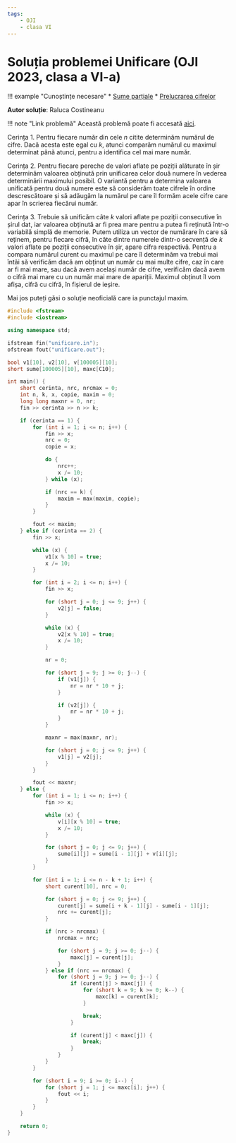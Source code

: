 ```yaml
---
tags:
    - OJI
    - clasa VI
---
```


# Soluția problemei Unificare (OJI 2023, clasa a VI-a)

!!! example "Cunoștințe necesare"
    * [Sume parțiale](https://edu.roalgo.ro/usor/partial-sums/)
    * [Prelucrarea cifrelor](https://edu.roalgo.ro/usor/digits-manipulation/)

**Autor soluție**: Raluca Costineanu

!!! note "Link problemă"
    Această problemă poate fi accesată [aici](https://kilonova.ro/problems/512/).

Cerința $1$. Pentru fiecare număr din cele $n$ citite determinăm numărul de cifre. Dacă acesta este egal cu $k$, atunci comparăm numărul cu maximul determinat până atunci, pentru a identifica cel mai mare număr.  

Cerința $2$. Pentru fiecare pereche de valori aflate pe poziții alăturate în șir determinăm valoarea obținută prin unificarea celor două numere în vederea determinării maximului posibil. O variantă pentru a determina valoarea unificată pentru două numere este să considerăm toate cifrele în ordine descrescătoare și să adăugăm la numărul pe care îl formăm acele cifre care apar în scrierea fiecărui număr.  

Cerința $3$. Trebuie să unificăm câte $k$ valori aflate pe poziții consecutive în șirul dat, iar valoarea obținută ar fi prea mare pentru a putea fi reținută într-o variabilă simplă de memorie. Putem utiliza un vector de numărare în care să reținem, pentru fiecare cifră, în câte dintre numerele dintr-o secvență de $k$ valori aflate pe poziții consecutive în șir, apare cifra respectivă. Pentru a compara numărul curent cu maximul pe care îl determinăm va trebui mai întâi să verificăm dacă am obținut un număr cu mai multe cifre, caz în care ar fi mai mare, sau dacă avem același număr de cifre, verificăm dacă avem o cifră mai mare cu un număr mai mare de apariții. Maximul obținut îl vom afișa, cifră cu cifră, în fișierul de ieșire.  

Mai jos puteți găsi o soluție neoficială care ia punctajul maxim.

```cpp
#include <fstream>
#include <iostream>

using namespace std;

ifstream fin("unificare.in");
ofstream fout("unificare.out");

bool v1[10], v2[10], v[100005][10];
short sume[100005][10], maxc[C10];

int main() {
    short cerinta, nrc, nrcmax = 0;
    int n, k, x, copie, maxim = 0;
    long long maxnr = 0, nr;
    fin >> cerinta >> n >> k;

    if (cerinta == 1) {
        for (int i = 1; i <= n; i++) {
            fin >> x;
            nrc = 0;
            copie = x;

            do {
                nrc++;
                x /= 10;
            } while (x);

            if (nrc == k) {
                maxim = max(maxim, copie);
            }
        }

        fout << maxim;
    } else if (cerinta == 2) {
        fin >> x;

        while (x) {
            v1[x % 10] = true;
            x /= 10;
        }

        for (int i = 2; i <= n; i++) {
            fin >> x;

            for (short j = 0; j <= 9; j++) {
                v2[j] = false;
            }

            while (x) {
                v2[x % 10] = true;
                x /= 10;
            }

            nr = 0;

            for (short j = 9; j >= 0; j--) {
                if (v1[j]) {
                    nr = nr * 10 + j;
                }

                if (v2[j]) {
                    nr = nr * 10 + j;
                }
            }

            maxnr = max(maxnr, nr);

            for (short j = 0; j <= 9; j++) {
                v1[j] = v2[j];
            }
        }

        fout << maxnr;
    } else {
        for (int i = 1; i <= n; i++) {
            fin >> x;

            while (x) {
                v[i][x % 10] = true;
                x /= 10;
            }

            for (short j = 0; j <= 9; j++) {
                sume[i][j] = sume[i - 1][j] + v[i][j];
            }
        }

        for (int i = 1; i <= n - k + 1; i++) {
            short curent[10], nrc = 0;

            for (short j = 0; j <= 9; j++) {
                curent[j] = sume[i + k - 1][j] - sume[i - 1][j];
                nrc += curent[j];
            }

            if (nrc > nrcmax) {
                nrcmax = nrc;

                for (short j = 9; j >= 0; j--) {
                    maxc[j] = curent[j];
                }
            } else if (nrc == nrcmax) {
                for (short j = 9; j >= 0; j--) {
                    if (curent[j] > maxc[j]) {
                        for (short k = 9; k >= 0; k--) {
                            maxc[k] = curent[k];
                        }

                        break;
                    }

                    if (curent[j] < maxc[j]) {
                        break;
                    }
                }
            }
        }

        for (short i = 9; i >= 0; i--) {
            for (short j = 1; j <= maxc[i]; j++) {
                fout << i;
            }
        }
    }

    return 0;
}
```